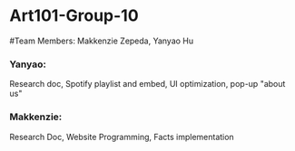# Art101-Group-10
#Team Members: Makkenzie Zepeda, Yanyao Hu

### Yanyao:
Research doc, Spotify playlist and embed, UI optimization, pop-up "about us"

### Makkenzie:
Research Doc, Website Programming, Facts implementation
